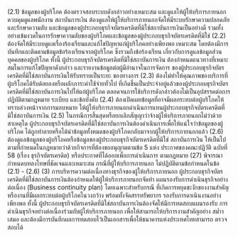 (2.1)
ข้อมูลของผู้บริโภค
ต้องตรวจสอบระบบดังกล่าวอย่างเหมาะสม และดูแลให้ผู้ให้บริการภายนอกควบคุมดูแลพนักงาน
สถาบันการเงิน
ต้องดูแลให้ผู้ให้บริการภายนอกจัดให้มีระบบรักษาความปลอดภัยและรักษาความลับ
และข้อมูลของผู้ประกอบธุรกิจบัตรเครดิตที่มิใช่สถาบันการเงินเป็นอย่างดี รวมทั้ง
อย่างเข้มงวดในการรักษาความลับของผู้บริโภคและข้อมูลของผู้ประกอบธุรกิจบัตรเครดิตที่มิใช่
(2.2) ต้องจัดให้มีระบบดูแลเรื่องร้องเรียนและแก้ไขปัญหาแก่ผู้บริโภคอย่างเพียงพอ
เหมาะสม โดยต้องมีการบันทึกและติดตามข้อมูลข้อร้องเรียนจากผู้บริโภค ซึ่งรวมถึงข้อร้องเรียน
เกี่ยวกับการดูแลข้อมูลส่วนบุคคลของผู้บริโภค ทั้งนี้ ผู้ประกอบธุรกิจบัตรเครดิตที่มิใช่สถาบันการเงิน
ต้องกำหนดแนวทางที่เหมาะสมในการแก้ไขปัญหาดังกล่าว และรายงานข้อมูลต่อผู้มีอำนาจในการจัดการ
ของผู้ประกอบธุรกิจบัตรเครดิตที่มิใช่สถาบันการเงินให้รับทราบเป็นระยะ
ของทางการ
(2.3) ต้องไม่ทำให้คุณภาพของบริการที่ผู้บริโภคได้รับด้อยลงหรือผลักภาระค่าใช้จ่ายทั่วไป
ที่เกิดขึ้นเป็นประจำอยู่แล้วของผู้ประกอบธุรกิจบัตรเครดิตที่มิใช่สถาบันการเงินไปให้แก่ผู้บริโภค
ตลอดจนการใช้บริการดังกล่าวต้องไม่เป็นอุปสรรคต่อการปฏิบัติตามกฎหมาย ระเบียบ และข้อบังคับ
(2.4) ต้องเปิดเผยข้อมูลที่อาจมีผลกระทบต่อผู้บริโภคให้ทราบล่วงหน้าจากการมอบหมาย
ให้ผู้ให้บริการภายนอกดำเนินการแทนผู้ประกอบธุรกิจบัตรเครดิตที่มิใช่สถาบันการเงิน
(2.5) ในกรณีการสิ้นสุดหรือยกเลิกสัญญาว่าจ้างผู้ให้บริการภายนอกไม่ว่าด้วยสาเหตุใด
ผู้ประกอบธุรกิจบัตรเครดิตที่มิใช่สถาบันการเงินต้องดำเนินการเพื่อให้แน่ใจว่าข้อมูลของผู้บริโภค
ได้ถูกทำลายหรือได้นำข้อมูลทั้งหมดของผู้บริโภคกลับมาจากผู้ให้บริการภายนอกแล้ว
(2.6) ต้องดูแลข้อมูลของผู้บริโภคหรือข้อมูลของผู้ประกอบธุรกิจบัตรเครดิตที่มิใช่
สถาบันการเงิน ให้เป็นไปตามที่กำหนดในกฎหมายว่าด้วยกิจการที่ต้องขออนุญาตตามข้อ 5 แห่ง
ประกาศของคณะปฏิวัติ ฉบับที่ 58 (เรื่อง ธุรกิจบัตรเครดิต) หรือประกาศที่ได้ออกเพื่อการดำเนินการ
ตามกฎหมาย
(27) พิจารณากำหนดบทลงโทษที่ชัดเจนและเหมาะสม กรณีที่ผู้ให้บริการภายนอก
ไม่ปฏิบัติตามข้อกำหนดในข้อ (2.1) - (2.6)
(3) การบริหารความต่อเนื่องทางธุรกิจของผู้ให้บริการภายนอก
ผู้ประกอบธุรกิจบัตรเครดิตที่มิใช่สถาบันการเงินต้องกำหนดให้ผู้ให้บริการภายนอกจัดทำ
แผนรองรับการดำเนินธุรกิจอย่างต่อเนื่อง (Business continuity plan) โดยเฉพาะสำหรับกรณี
ที่เกิดการหยุดชะงักของงานสำคัญหรืองานที่มีผลกระทบต่อผู้บริโภคในวงกว้าง พร้อมทั้งจัดสรรทรัพยากร
รองรับการดาเนินงานอย่างเพียงพอ
ทั้งนี้ ผู้ประกอบธุรกิจบัตรเครดิตที่มิใช่สถาบันการเงินต้องจัดให้มีการทดสอบแผนรองรับ
การดำเนินธุรกิจอย่างต่อเนื่องร่วมกับผู้ให้บริการภายนอก เพื่อให้สามารถให้บริการงานสำคัญอย่าง
สม่ำาเสมอ และต้องมีการบันทึกผลการทดสอบไว้เป็นเอกสารเพื่อให้ธนาคารแห่งประเทศไทยสามารถ
ตรวจสอบได้
